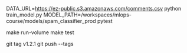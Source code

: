 DATA_URL=https://ez-public.s3.amazonaws.com/comments.csv python train_model.py 
MODEL_PATH=/workspaces/mlops-course/models/spam_classifier_prod pytest

make run-volume
make test

git tag v1.2.1
git push --tags
